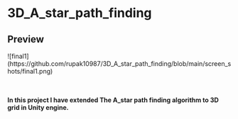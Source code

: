# 3D_A_star_path_finding
 <h2>Preview</h2>
![final1](https://github.com/rupak10987/3D_A_star_path_finding/blob/main/screen_shots/final1.png)

</br></br>
<b>In this project I have extended The A_star path finding algorithm to 3D grid in Unity engine.</b>
